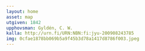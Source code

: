 ```yaml
---
layout: home
asset: map
utgiven: 1842
upphovsman: Gyldén, C. W.
kalla: http://urn.fi/URN:NBN:fi:jyu-200908243785
img: 0cfae1878bb069b5a9f45b3d78a1417d8786f003.jpeg
---
```

